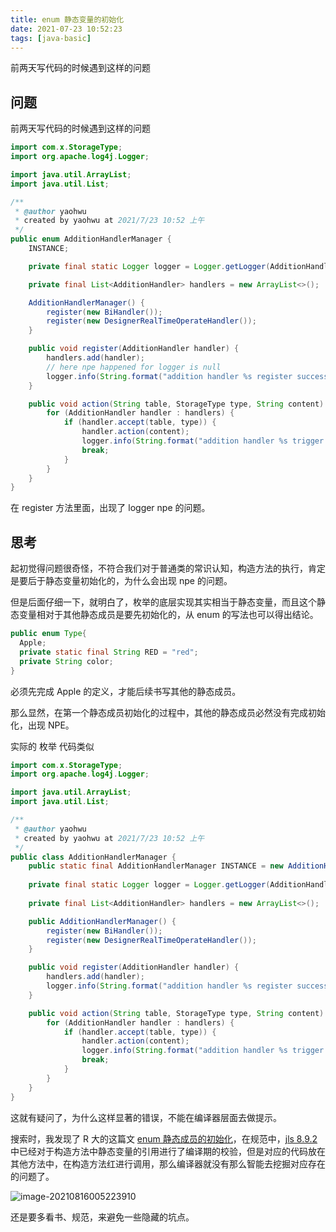 ```yaml
---
title: enum 静态变量的初始化
date: 2021-07-23 10:52:23
tags: [java-basic]
---
```


前两天写代码的时候遇到这样的问题

<!-- more -->

## 问题

前两天写代码的时候遇到这样的问题

```java
import com.x.StorageType;
import org.apache.log4j.Logger;

import java.util.ArrayList;
import java.util.List;

/**
 * @author yaohwu
 * created by yaohwu at 2021/7/23 10:52 上午
 */
public enum AdditionHandlerManager {
    INSTANCE;

    private final static Logger logger = Logger.getLogger(AdditionHandlerManager.class);

    private final List<AdditionHandler> handlers = new ArrayList<>();

    AdditionHandlerManager() {
        register(new BiHandler());
        register(new DesignerRealTimeOperateHandler());
    }

    public void register(AdditionHandler handler) {
        handlers.add(handler);
        // here npe happened for logger is null
        logger.info(String.format("addition handler %s register success", handler.getClass().getSimpleName()));
    }

    public void action(String table, StorageType type, String content) {
        for (AdditionHandler handler : handlers) {
            if (handler.accept(table, type)) {
                handler.action(content);
                logger.info(String.format("addition handler %s trigger success", handler.getClass().getSimpleName()));
                break;
            }
        }
    }
}
```

在 register 方法里面，出现了 logger npe 的问题。

## 思考

起初觉得问题很奇怪，不符合我们对于普通类的常识认知，构造方法的执行，肯定是要后于静态变量初始化的，为什么会出现 npe 的问题。

但是后面仔细一下，就明白了，枚举的底层实现其实相当于静态变量，而且这个静态变量相对于其他静态成员是要先初始化的，从 enum 的写法也可以得出结论。

```java
public enum Type{
  Apple;
  private static final String RED = "red";
  private String color;
}
```

必须先完成 Apple 的定义，才能后续书写其他的静态成员。

那么显然，在第一个静态成员初始化的过程中，其他的静态成员必然没有完成初始化，出现 NPE。

实际的 枚举 代码类似

```java
import com.x.StorageType;
import org.apache.log4j.Logger;

import java.util.ArrayList;
import java.util.List;

/**
 * @author yaohwu
 * created by yaohwu at 2021/7/23 10:52 上午
 */
public class AdditionHandlerManager {
    public static final AdditionHandlerManager INSTANCE = new AdditionHandlerManager();
    
    private final static Logger logger = Logger.getLogger(AdditionHandlerManager.class);
    
    private final List<AdditionHandler> handlers = new ArrayList<>();

    public AdditionHandlerManager() {
        register(new BiHandler());
        register(new DesignerRealTimeOperateHandler());
    }

    public void register(AdditionHandler handler) {
        handlers.add(handler);
        logger.info(String.format("addition handler %s register success", handler.getClass().getSimpleName()));
    }

    public void action(String table, StorageType type, String content) {
        for (AdditionHandler handler : handlers) {
            if (handler.accept(table, type)) {
                handler.action(content);
                logger.info(String.format("addition handler %s trigger success", handler.getClass().getSimpleName()));
                break;
            }
        }
    }
}
```

这就有疑问了，为什么这样显著的错误，不能在编译器层面去做提示。

搜索时，我发现了 R 大的这篇文 [enum 静态成员的初始化](https://www.iteye.com/blog/rednaxelafx-460981)，在规范中，[jls 8.9.2](https://docs.oracle.com/javase/specs/jls/se8/html/jls-8.html#jls-8.9) 中已经对于构造方法中静态变量的引用进行了编译期的校验，但是对应的代码放在其他方法中，在构造方法红进行调用，那么编译器就没有那么智能去挖掘对应存在的问题了。

![image-20210816005223910][def]

还是要多看书、规范，来避免一些隐藏的坑点。

[def]: https://testingcf.jsdelivr.net/gh/yaohwu/link-image/static/BSSmsq.png
